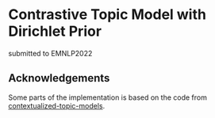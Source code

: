 # Contrastive Topic Model with Dirichlet Prior

submitted to EMNLP2022

## Acknowledgements
Some parts of the implementation is based on the code from [contextualized-topic-models](https://github.com/MilaNLProc/contextualized-topic-models).
